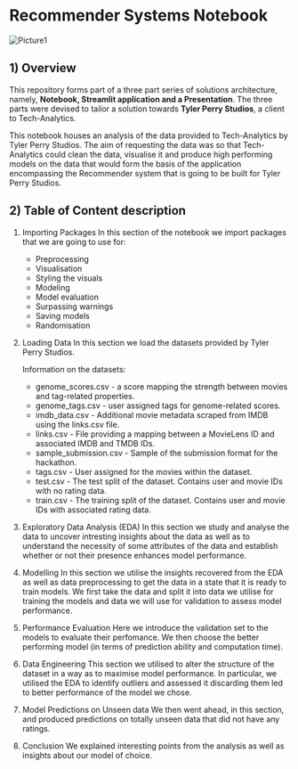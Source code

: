 # Recommender Systems Notebook

![Picture1](https://github.com/Unsupervised-Learning-Team-NM3/Unsupervised-Learning-Notebook-Team-NM3/assets/112989195/5080f356-e9a8-4662-a706-5b15f90a4b5b)

## 1) Overview
This repository forms part of a three part series of solutions architecture, namely, **Notebook, Streamlit application and a Presentation**. The three parts were devised to tailor a solution towards **Tyler Perry Studios**, a client to Tech-Analytics. 

This notebook houses an analysis of the data provided to Tech-Analytics by Tyler Perry Studios. The aim of requesting the data was so that Tech-Analytics could clean the data, visualise it and produce high performing models on the data that would form the basis of the application encompassing the Recommender system that is going to be built for Tyler Perry Studios.

## 2) Table of Content description
1. Importing Packages
   In this section of the notebook we import packages that we are going to use for:
   * Preprocessing
   * Visualisation
   * Styling the visuals
   * Modeling
   * Model evaluation
   * Surpassing warnings
   * Saving models
   * Randomisation

2. Loading Data
   In this section we load the datasets provided by Tyler Perry Studios.
   
   Information on the datasets:
   * genome_scores.csv - a score mapping the strength between movies and tag-related properties.
   * genome_tags.csv - user assigned tags for genome-related scores.
   * imdb_data.csv - Additional movie metadata scraped from IMDB using the links.csv file.
   * links.csv - File providing a mapping between a MovieLens ID and associated IMDB and TMDB IDs.
   * sample_submission.csv - Sample of the submission format for the hackathon.
   * tags.csv - User assigned for the movies within the dataset.
   * test.csv - The test split of the dataset. Contains user and movie IDs with no rating data.
   * train.csv - The training split of the dataset. Contains user and movie IDs with associated rating data.

3. Exploratory Data Analysis (EDA)
   In this section we study and analyse the data to uncover intresting insights about the data as well as to understand the necessity of some attributes of the data and establish whether or not their presence enhances model performance.

4. Modelling
   In this section we utilise the insights recovered from the EDA as well as data preprocessing to get the data in a state that it is ready to train models. We first take the data and split it into data we utilise for training the models and data we will use for validation to assess model performance.

5. Performance Evaluation
   Here we introduce the validation set to the models to evaluate their perfomance. We then choose the better performing model (in terms of prediction ability and computation time).

9. Data Engineering
    This section we utilised to alter the structure of the dataset in a way as to maximise model performance. In particular, we utilised the EDA to identify outliers and assessed it discarding them led to better performance of the model we chose.

11. Model Predictions on Unseen data
    We then went ahead, in this section, and produced predictions on totally unseen data that did not have any ratings.

13. Conclusion
    We explained interesting points from the analysis as well as insights about our model of choice.
